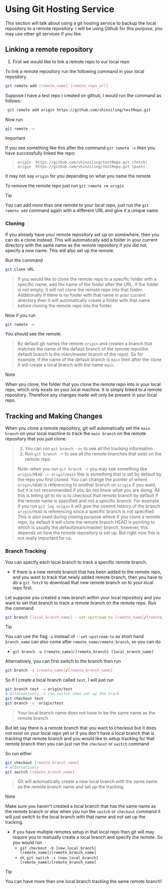 # Using Git Hosting Service

This section will talk about using a git hosting service to backup the local repository to a remote repository. I will be using Github for this purpose, you may use other git services if you like. 
## Linking a remote repository 
1. First we would like to link a remote repo to our local repo

To link a remote repository run the following command in your local repository
```bash
git remote add [remote_name] [remote_repo_url]
```
Suppose I have a test repo I created on github, I would run the command as follows: 
```bash 
 git remote add origin https://github.com/shinziling/testRepo.git
```
Now run
```bash
git remote -v
```
>[!important]
>If you see something like this after the command `git remote -v` then you have successfully linked the repo:
>>`origin  https://github.com/shinziling/testRepo.git (fetch)`<br>
>>`origin  https://github.com/shinziling/testRepo.git (push)`
>
>It may not say `origin` for you depending on what you name the remote
>
>To remove the remote repo just run `git remote rm origin`

>[!tip]
>You can add more than one remote to your local repo, just run the `git remote add` command again with a different URL and give it a unique name. 
### Cloning
If you already have your remote repository set up on somewhere, then you can do a clone instead. This will automatically add a folder in your current directory with the same name as the remote repository if you did not specify a new name. This will also set up the remote. 

Run the command
```bash 
git clone URL
```
> If you would like to clone the remote repo to a specific folder with a specific name, add the name of the folder after the URL. If the folder is not empty, it will not clone the remote repo into that folder. Additionally if there is no folder with that name in your current directory then it will automatically create a folder with that name before cloning the remote repo into the folder. 

Now if you run 
```bash 
git remote -v
```
You should see the remote. 
>By default git names the remote `origin` and creates a branch that matches the name of the default branch of the remote repo(the default branch is the main/master branch of the repo). So for example, if the name of the default branch is `main` then after the clone it will create a local branch with the name `main`.  

>[!note]
>When you clone, the folder that you clone the remote repo into is your local repo, which only exists on your local machine. It is simply linked to a remote repository. Therefore any changes made will only be present in your local repo.
## Tracking and Making Changes

When you clone a remote repository, git will automatically set the `main branch` on your local machine to track the `main branch` on the remote repository that you just clone. 

> 1. You can run `git branch -vv` to see all the tracking information
> 2. Run `git branch -r` to see all the remote branches that exist on the remote repo
> 
> Note: when you run `git branch -r` you may see something like `origin/HEAD -> origin/main` this is something that is set by default by the repo you first cloned. You can change the pointer of where `origin/HEAD` is referencing to another branch on `origin` if you want, but it is not recommended if you do not know what you are doing. All this is telling git to do is to checkout that remote branch by default if the remote name is specified and not a specific branch. For example if you run `git log origin` it will give the commit history of the branch `origin/HEAD` is referencing since a specific branch is not specified. This is also used during cloning purpose where if you clone a remote repo, by default it will clone the remote branch HEAD is pointing to which is usually the default(main/master) branch, however, this depends on how the remote repository is set up. But right now this is not really important for us.

### Branch Tracking

You can specify each local branch to track a specific remote branch. 

- If there is a new remote branch that has been added to the remote repo, and you want to track that newly added remote branch, then you have to do a `git fetch` to download that new remote branch on to your local repo first. 

Let suppose you created a new branch within your local repository and you want to set that branch to track a remote branch on the remote repo. Run the command
```bash 
git branch [local_branch_name] --set-upstream-to [remote_name]/[remote_branch_name]
```
> [!tip]
> You can use the flag `-u` instead of `--set-upstream-to` as short hand<br> 
> `branch_name` can also come after `remote_name/remote_branch`, so you can do
> - `git branch -u [remote_name]/[remote_branch] [local_branch_name]`

Alternatively, you can first switch to the branch then run
```bash 
git branch -u [remote_name]/[remote_branch_name]
```

So if I create a local branch called `test`, I will just run
```bash 
git branch test -u origin/test
# Alternatively, I can switch then set up the track
git checkout test
git branch -u  origin/test
```
> Your local branch name does not have to be the same name as the remote branch

But let say there is a remote branch that you want to checkout but it does not exist on your local repo yet or if you don't have a local branch that is tracking that remote branch and you would like to setup tracking for that remote branch then you can just run the `checkout` or `switch` command

So run either
```bash 
git checkout [remote_branch_name]
# Alternatively
git switch [remote_branch_name]
```
> Git will automatically create a new local branch with the same name as the remote branch name and set up the tracking.

>[!note]
>Make sure you haven't created a local branch that has the same name as the remote branch or else when you run the `switch` or `checkout` command it will just switch to the local branch with that name and not set up the tracking. 
>
> - If you have multiple remotes setup in that local repo then git will may require you to manually create a local branch and specify the remote. So you would run
>   - `git checkout -b [new_local_branch] [remote_name]/[remote_branch_name]`
>   - or, `git switch -c [new_local_branch] [remote_name]/[remote_branch_name]`



>[!tip]
>You can have more than one local branch tracking the same remote branch!
